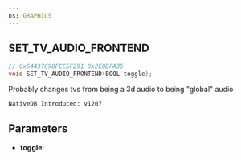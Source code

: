 ```yaml
---
ns: GRAPHICS
---
```

## SET_TV_AUDIO_FRONTEND

```c
// 0x64437C98FCC5F291 0x2E0DFA35
void SET_TV_AUDIO_FRONTEND(BOOL toggle);
```

Probably changes tvs from being a 3d audio to being "global" audio

```
NativeDB Introduced: v1207
```

## Parameters
* **toggle**:
